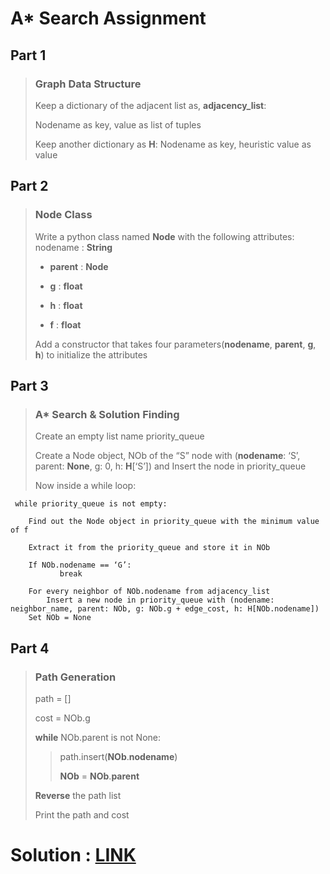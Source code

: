 # A* Search Assignment

## Part 1

> ### Graph Data Structure
> Keep a dictionary of the adjacent list as, **adjacency_list**:
> 
> Nodename as key, value as list of tuples
> 
> Keep another dictionary as **H**:
> 	Nodename as key, heuristic value as value

## Part 2

> ### Node Class
> Write a python class named **Node** with the following attributes:
> nodename : **String**
> 
> - **parent** : **Node**
> 
> - **g** : **float**
> 
> - **h** : **float**
> 
> - **f** : **float**
> 
> Add a constructor that takes four parameters(**nodename**, **parent**, **g**, **h**) to initialize the attributes

## Part 3

> ### A* Search & Solution Finding
> Create an empty list name priority_queue
> 
> Create a Node object, NOb of the “S” node with (**nodename**: ‘S’, parent: **None**, g: 0, h: **H**[‘S’]) and
> Insert the node in priority_queue
> 
> Now inside a while loop:

```
 while priority_queue is not empty:
 
 	Find out the Node object in priority_queue with the minimum value of f
 
 	Extract it from the priority_queue and store it in NOb
 
 	If NOb.nodename == ‘G’:
           break

 	For every neighbor of NOb.nodename from adjacency_list
 		Insert a new node in priority_queue with (nodename: neighbor_name, parent: NOb, g: NOb.g + edge_cost, h: H[NOb.nodename])
 	Set NOb = None
```

## Part 4

> ### Path Generation
> path = []
> 
> cost = NOb.g
> 
> **while** NOb.parent is not None:
> 
>> 	path.insert(**NOb**.**nodename**)
>> 
>> 	**NOb** = **NOb**.**parent**
> 
> **Reverse** the path list
> 
> Print the path and cost
>


# Solution : [LINK](https://github.com/TashinParvez/Artificial-Intelligence-UIU/blob/master/AI-Lab%20Assignments/ASSG%201%20-%20Sec-C__Spring24/011221437.py)
